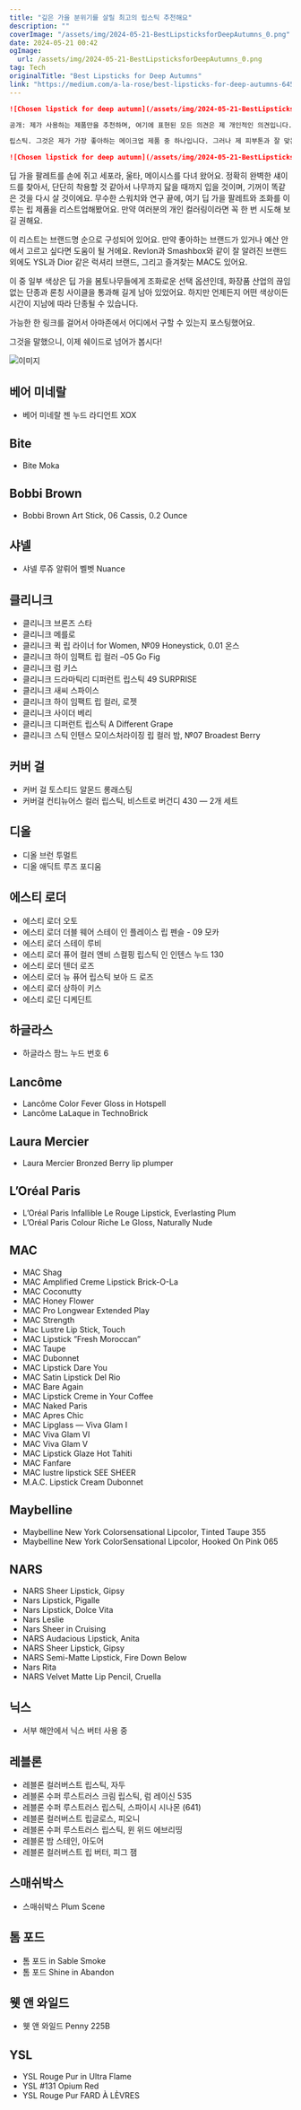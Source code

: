 ```yaml
---
title: "깊은 가을 분위기를 살릴 최고의 립스틱 추천해요"
description: ""
coverImage: "/assets/img/2024-05-21-BestLipsticksforDeepAutumns_0.png"
date: 2024-05-21 00:42
ogImage: 
  url: /assets/img/2024-05-21-BestLipsticksforDeepAutumns_0.png
tag: Tech
originalTitle: "Best Lipsticks for Deep Autumns"
link: "https://medium.com/a-la-rose/best-lipsticks-for-deep-autumns-645b02300f39"
---
```



```markdown
![Chosen lipstick for deep autumn](/assets/img/2024-05-21-BestLipsticksforDeepAutumns_0.png)

공개: 제가 사용하는 제품만을 추천하며, 여기에 표현된 모든 의견은 제 개인적인 의견입니다. 본 게시물에는 제품 링크가 포함될 수 있으며, 이 링크를 통해 구매하시면 별도의 비용이 청구되지 않고 제수수료를 받을 수 있습니다. 감사합니다!

립스틱. 그것은 제가 가장 좋아하는 메이크업 제품 중 하나입니다. 그러나 제 피부톤과 잘 맞는 립스틱을 찾는 것은 종종 궁극적인 탐험이라고 느껴집니다. 그래서 제가 개인 컬러 분석을 신청했습니다. 제 분석가는 제가 깊은 가을인 것을 발견했고, 정말 기뻤어요! 따뜻한 레드와 갈색이 아름다우며, 금이 제 피부에 아주 잘 어울립니다. 이 색 팔레트에 특히 잘 어울리는 립 색상은 토마토 레드, 테라코타 핑크, 계피 갈색 등이 있습니다.

![Chosen lipstick for deep autumn](/assets/img/2024-05-21-BestLipsticksforDeepAutumns_1.png)
```

<div class="content-ad"></div>

딥 가을 팔레트를 손에 쥐고 세포라, 울타, 메이시스를 다녀 왔어요. 정확히 완벽한 섀이드를 찾아서, 단단히 착용할 것 같아서 나무까지 닳을 때까지 입을 것이며, 기꺼이 똑같은 것을 다시 살 것이에요. 무수한 스워치와 연구 끝에, 여기 딥 가을 팔레트와 조화를 이루는 립 제품을 리스트업해봤어요. 만약 여러분의 개인 컬러링이라면 꼭 한 번 시도해 보길 권해요.

이 리스트는 브랜드명 순으로 구성되어 있어요. 만약 좋아하는 브랜드가 있거나 예산 안에서 고르고 싶다면 도움이 될 거에요. Revlon과 Smashbox와 같이 잘 알려진 브랜드 외에도 YSL과 Dior 같은 럭셔리 브랜드, 그리고 즐겨찾는 MAC도 있어요.

이 중 일부 색상은 딥 가을 봄토나무들에게 조화로운 선택 옵션인데, 화장품 산업의 끊임없는 단종과 론칭 사이클을 통과해 길게 남아 있었어요. 하지만 언제든지 어떤 색상이든 시간이 지남에 따라 단종될 수 있습니다.

가능한 한 링크를 걸어서 아마존에서 어디에서 구할 수 있는지 포스팅했어요.

<div class="content-ad"></div>

그것을 말했으니, 이제 쉐이드로 넘어가 봅시다!

![이미지](/assets/img/2024-05-21-BestLipsticksforDeepAutumns_2.png)

## 베어 미네랄

- 베어 미네랄 젠 누드 라디언트 XOX

<div class="content-ad"></div>

## Bite

- Bite Moka

## Bobbi Brown

- Bobbi Brown Art Stick, 06 Cassis, 0.2 Ounce

<div class="content-ad"></div>

## 샤넬

- 샤넬 루쥬 알뤼어 벨벳 Nuance

## 클리니크

- 클리니크 브론즈 스타
- 클리니크 메를로
- 클리니크 퀵 립 라이너 for Women, №09 Honeystick, 0.01 온스
- 클리니크 하이 임팩트 립 컬러 –05 Go Fig
- 클리니크 럼 키스
- 클리니크 드라마틱리 디퍼런트 립스틱 49 SURPRISE
- 클리니크 새씨 스파이스
- 클리니크 하이 임팩트 립 컬러, 로젯
- 클리니크 사이더 베리
- 클리니크 디퍼런트 립스틱 A Different Grape
- 클리니크 스틱 인텐스 모이스처라이징 립 컬러 밤, №07 Broadest Berry

<div class="content-ad"></div>

## 커버 걸

- 커버 걸 토스티드 알몬드 롱래스팅
- 커버걸 컨티뉴어스 컬러 립스틱, 비스트로 버건디 430 — 2개 세트

## 디올

- 디올 브런 투멀트
- 디올 애딕트 루즈 포디움

<div class="content-ad"></div>

## 에스티 로더

- 에스티 로더 오토
- 에스티 로더 더블 웨어 스테이 인 플레이스 립 펜슬 - 09 모카
- 에스티 로더 스테이 루비
- 에스티 로더 퓨어 컬러 엔비 스컬핑 립스틱 인 인텐스 누드 130
- 에스티 로더 텐더 로즈
- 에스티 로더 뉴 퓨어 립스틱 보아 드 로즈
- 에스티 로더 상하이 키스
- 에스티 로딘 디케딘트

## 하글라스

- 하글라스 팜느 누드 번호 6

<div class="content-ad"></div>

## Lancôme

- Lancôme Color Fever Gloss in Hotspell
- Lancôme LaLaque in TechnoBrick

## Laura Mercier

- Laura Mercier Bronzed Berry lip plumper

<div class="content-ad"></div>

## L’Oréal Paris

- L’Oréal Paris Infallible Le Rouge Lipstick, Everlasting Plum
- L’Oréal Paris Colour Riche Le Gloss, Naturally Nude

## MAC

- MAC Shag
- MAC Amplified Creme Lipstick Brick-O-La
- MAC Coconutty
- MAC Honey Flower
- MAC Pro Longwear Extended Play
- MAC Strength
- Mac Lustre Lip Stick, Touch
- MAC Lipstick ”Fresh Moroccan”
- MAC Taupe
- MAC Dubonnet
- MAC Lipstick Dare You
- MAC Satin Lipstick Del Rio
- MAC Bare Again
- MAC Lipstick Creme in Your Coffee
- MAC Naked Paris
- MAC Apres Chic
- MAC Lipglass — Viva Glam I
- MAC Viva Glam VI
- MAC Viva Glam V
- MAC Lipstick Glaze Hot Tahiti
- MAC Fanfare
- MAC lustre lipstick SEE SHEER
- M.A.C. Lipstick Cream Dubonnet

<div class="content-ad"></div>

## Maybelline

- Maybelline New York Colorsensational Lipcolor, Tinted Taupe 355
- Maybelline New York ColorSensational Lipcolor, Hooked On Pink 065

## NARS

- NARS Sheer Lipstick, Gipsy
- Nars Lipstick, Pigalle
- Nars Lipstick, Dolce Vita
- Nars Leslie
- Nars Sheer in Cruising
- NARS Audacious Lipstick, Anita
- NARS Sheer Lipstick, Gipsy
- NARS Semi-Matte Lipstick, Fire Down Below
- Nars Rita
- NARS Velvet Matte Lip Pencil, Cruella

<div class="content-ad"></div>

## 닉스

- 서부 해안에서 닉스 버터 사용 중

## 레블론

- 레블론 컬러버스트 립스틱, 자두
- 레블론 수퍼 루스트러스 크림 립스틱, 럼 레이신 535
- 레블론 수퍼 루스트러스 립스틱, 스파이시 시나몬 (641)
- 레블론 컬러버스트 립글로스, 피오니
- 레블론 수퍼 루스트러스 립스틱, 윈 위드 에브리띵
- 레블론 밤 스테인, 아도어
- 레블론 컬러버스트 립 버터, 피그 잼

<div class="content-ad"></div>

## 스매쉬박스

- 스매쉬박스 Plum Scene

## 톰 포드

- 톰 포드 in Sable Smoke
- 톰 포드 Shine in Abandon

<div class="content-ad"></div>

## 웻 앤 와일드

- 웻 앤 와일드 Penny 225B

## YSL

- YSL Rouge Pur in Ultra Flame
- YSL #131 Opium Red
- YSL Rouge Pur FARD À LÈVRES